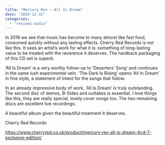 ```yaml
---
title: "Mercury Rev – All Is Dream"
date: "2019-12-31"
categories: 
  - "reviews-audio"
---
```


In 2019 we see that music has become to many almost like fast food, consumed quickly without any lasting effects. Cherry Red Records is not like this. It sees an artist’s work for what it is: something of long-lasting value to be treated with the reverence it deserves. The hardback packaging of this CD set is superb.

‘All Is Dream’ is a very worthy follow-up to ‘Deserters’ Song’ and continues in the same lush experimental vein. ‘The Dark Is Rising’ opens ‘All In Dream’ in fine style, a statement of intent for the songs that follow.

In an already impressive body of work, ‘All Is Dream’ is truly outstanding. The second disc of demos, B-Sides and outtakes is essential. I love things like this, they are really special, lovely cover songs too. The two remaining discs are excellent live recordings.

A beautiful album given the beautiful treatment it deserves.

Cherry Red Records

https://www.cherryred.co.uk/product/mercury-rev-all-is-dream-4cd-7-exclusive-edition/
